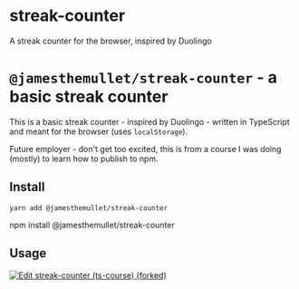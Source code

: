 # streak-counter

A streak counter for the browser, inspired by Duolingo

# `@jamesthemullet/streak-counter` - a basic streak counter

This is a basic streak counter - inspired by Duolingo - written in TypeScript and meant for the browser (uses `localStorage`).

Future employer - don't get too excited, this is from a course I was doing (mostly) to learn how to publish to npm.

## Install

```shell
yarn add @jamesthemullet/streak-counter
```

npm install @jamesthemullet/streak-counter

## Usage

[![Edit streak-counter (ts-course) (forked)](https://codesandbox.io/static/img/play-codesandbox.svg)](https://codesandbox.io/s/streak-counter-ts-course-forked-x4hyvn?fontsize=14&hidenavigation=1&theme=dark)
